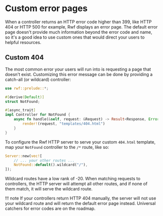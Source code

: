 # Custom error pages

When a controller returns an HTTP error code higher than 399, like HTTP 404 or HTTP 500 for example, Rwf displays an error page.
The default error page doesn't provide much information beyond the error code and name, so it's a good idea to use custom ones that would direct your users to helpful resources.

## Custom 404

The most common error your users will run into is requesting a page that doesn't exist. Customizing this error message can be done by providing a catch-all (or wildcard) controller:

```rust
use rwf::prelude::*;

#[derive(Default)]
struct NotFound;

#[async_trait]
impl Controller for NotFound {
    async fn handle(&self, request: &Request) -> Result<Response, Error> {
        render!(request, "templates/404.html")
    }
}
```

To configure the Rwf HTTP server to serve your custom `404.html` template, map your `NotFound` controller to the `/*` route, like so:

```rust
Server::new(vec![
    // ... your other routes ...
    NotFound::default().wildcard("/"),
]);
```

Wildcard routes have a low rank of -20. When matching requests to controllers, the HTTP server will attempt all other routes, and if none of them match, it will serve the wildcard route.

!!! note
    If your controllers return HTTP 404 manually, the server will not use your wildcard route and will
    return the default error page instead. Universal catchers for error codes are on the roadmap.
